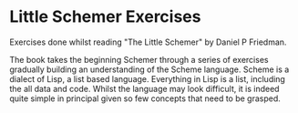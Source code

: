 Little Schemer Exercises
========================

Exercises done whilst reading "The Little Schemer" by Daniel P Friedman.

The book takes the beginning Schemer through a series of exercises gradually building an understanding of the Scheme language. Scheme is a dialect of Lisp, a list based language. Everything in Lisp is a list, including the all data and code. Whilst the language may look difficult, it is indeed quite simple in principal given so few concepts that need to be grasped.